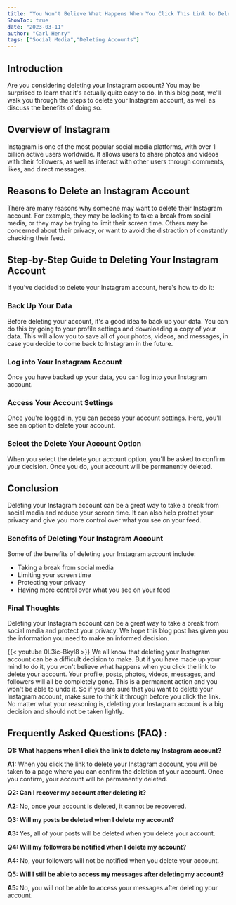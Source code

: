 ```yaml
---
title: "You Won't Believe What Happens When You Click This Link to Delete Your Instagram Account!"
ShowToc: true 
date: "2023-03-11"
author: "Carl Henry" 
tags: ["Social Media","Deleting Accounts"]
---
```

## Introduction 
Are you considering deleting your Instagram account? You may be surprised to learn that it's actually quite easy to do. In this blog post, we'll walk you through the steps to delete your Instagram account, as well as discuss the benefits of doing so. 

## Overview of Instagram
Instagram is one of the most popular social media platforms, with over 1 billion active users worldwide. It allows users to share photos and videos with their followers, as well as interact with other users through comments, likes, and direct messages. 

## Reasons to Delete an Instagram Account
There are many reasons why someone may want to delete their Instagram account. For example, they may be looking to take a break from social media, or they may be trying to limit their screen time. Others may be concerned about their privacy, or want to avoid the distraction of constantly checking their feed. 

## Step-by-Step Guide to Deleting Your Instagram Account
If you've decided to delete your Instagram account, here's how to do it: 

### Back Up Your Data
Before deleting your account, it's a good idea to back up your data. You can do this by going to your profile settings and downloading a copy of your data. This will allow you to save all of your photos, videos, and messages, in case you decide to come back to Instagram in the future. 

### Log into Your Instagram Account
Once you have backed up your data, you can log into your Instagram account. 

### Access Your Account Settings
Once you're logged in, you can access your account settings. Here, you'll see an option to delete your account. 

### Select the Delete Your Account Option
When you select the delete your account option, you'll be asked to confirm your decision. Once you do, your account will be permanently deleted. 

## Conclusion
Deleting your Instagram account can be a great way to take a break from social media and reduce your screen time. It can also help protect your privacy and give you more control over what you see on your feed. 

### Benefits of Deleting Your Instagram Account
Some of the benefits of deleting your Instagram account include: 

- Taking a break from social media 
- Limiting your screen time 
- Protecting your privacy 
- Having more control over what you see on your feed 

### Final Thoughts
Deleting your Instagram account can be a great way to take a break from social media and protect your privacy. We hope this blog post has given you the information you need to make an informed decision.

{{< youtube 0L3ic-BkyI8 >}} 
We all know that deleting your Instagram account can be a difficult decision to make. But if you have made up your mind to do it, you won't believe what happens when you click the link to delete your account. Your profile, posts, photos, videos, messages, and followers will all be completely gone. This is a permanent action and you won't be able to undo it. So if you are sure that you want to delete your Instagram account, make sure to think it through before you click the link. No matter what your reasoning is, deleting your Instagram account is a big decision and should not be taken lightly.

## Frequently Asked Questions (FAQ) :
**Q1: What happens when I click the link to delete my Instagram account?**

**A1:** When you click the link to delete your Instagram account, you will be taken to a page where you can confirm the deletion of your account. Once you confirm, your account will be permanently deleted. 

**Q2: Can I recover my account after deleting it?**

**A2:** No, once your account is deleted, it cannot be recovered. 

**Q3: Will my posts be deleted when I delete my account?**

**A3:** Yes, all of your posts will be deleted when you delete your account. 

**Q4: Will my followers be notified when I delete my account?**

**A4:** No, your followers will not be notified when you delete your account. 

**Q5: Will I still be able to access my messages after deleting my account?**

**A5:** No, you will not be able to access your messages after deleting your account.


